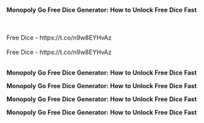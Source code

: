 <strong>Monopoly</strong> <strong>Go</strong> <strong>Free</strong> <strong>Dice</strong> <strong>Generator:</strong> <strong>How</strong> <strong>to</strong> <strong>Unlock</strong> <strong>Free</strong> <strong>Dice</strong> <strong>Fast</strong>

<br>
<br>Free Dice - https://t.co/n9w8EYHvAz
<br>
<br>Free Dice - https://t.co/n9w8EYHvAz
<br>
<br>

<strong>Monopoly</strong> <strong>Go</strong> <strong>Free</strong> <strong>Dice</strong> <strong>Generator:</strong> <strong>How</strong> <strong>to</strong> <strong>Unlock</strong> <strong>Free</strong> <strong>Dice</strong> <strong>Fast</strong>

<strong>Monopoly</strong> <strong>Go</strong> <strong>Free</strong> <strong>Dice</strong> <strong>Generator:</strong> <strong>How</strong> <strong>to</strong> <strong>Unlock</strong> <strong>Free</strong> <strong>Dice</strong> <strong>Fast</strong>

<strong>Monopoly</strong> <strong>Go</strong> <strong>Free</strong> <strong>Dice</strong> <strong>Generator:</strong> <strong>How</strong> <strong>to</strong> <strong>Unlock</strong> <strong>Free</strong> <strong>Dice</strong> <strong>Fast</strong>

<strong>Monopoly</strong> <strong>Go</strong> <strong>Free</strong> <strong>Dice</strong> <strong>Generator:</strong> <strong>How</strong> <strong>to</strong> <strong>Unlock</strong> <strong>Free</strong> <strong>Dice</strong> <strong>Fast</strong>
